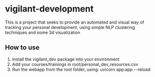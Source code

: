 # vigilant-development
This is a project that seeks to provide an automated and visual way of tracking your personal development, using simple NLP clustering techniques and some 3d visualization


## How to use

1. Install the vigilant_dev package into your environment
2. Add your courses/trainings in root/personal_dev_resources.csv
3. Run the webapp from the root folder, using: uvicorn app:app --reload